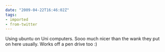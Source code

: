 ```yaml
---
date: "2009-04-22T16:46:02Z"
tags:
- imported
- from-twitter
---
```

Using ubuntu on Uni computers. Sooo much nicer than the wank they put on here usually. Works off a pen drive too :)
